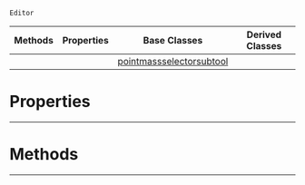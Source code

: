  `Editor`

|Methods|Properties|Base Classes|Derived Classes|
|---|---|---|---|
| | |[pointmassselectorsubtool](https://github.com/zeroengineteam/ZeroDocs/blob/master/code_reference/class_reference/pointmassselectorsubtool.markdown)| |


 #  Properties


---  
 #  Methods


---  
 

 